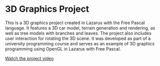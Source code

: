 # 3D Graphics Project

This is a 3D graphics project created in Lazarus with the Free Pascal language. It features a 3D car model, terrain generation and rendering, as well as tree models with branches and leaves. The project also includes user interaction for rotating the 3D scene. It was developed as part of a university programming course and serves as an example of 3D graphics programming using OpenGL in Lazarus with Free Pascal.

[Watch the project video](https://www.youtube.com/watch?v=Ilk1cu_T5fE)
